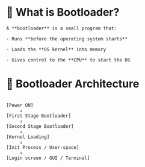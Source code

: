 # 🔧 What is Bootloader?
```
A **bootloader** is a small program that:

- Runs **before the operating system starts**

- Loads the **OS kernel** into memory

- Gives control to the **CPU** to start the OS

```

# 🧱 Bootloader Architecture

```text

[Power ON]
     ↓
[First Stage Bootloader]
     ↓
[Second Stage Bootloader]
     ↓
[Kernel Loading]
     ↓
[Init Process / User-space]
     ↓
[Login screen / GUI / Terminal]
